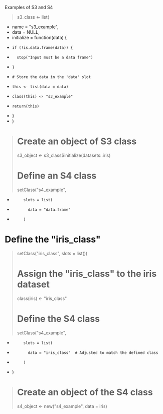 Examples of S3 and S4
> s3_class <- list(
+   name = "s3_example",
+   data = NULL,
+   initialize = function(data) {
+     if (!is.data.frame(data)) {
+       stop("Input must be a data frame")
+     }
+     # Store the data in the 'data' slot
+     this <- list(data = data)
+     class(this) <- "s3_example"
+     return(this)
+   }
+ )
> 
> # Create an object of S3 class
> s3_object <- s3_class$initialize(datasets::iris)
> # Define an S4 class
> setClass("s4_example",
+          slots = list(
+            data = "data.frame"
+          )


# Define the "iris_class"
> setClass("iris_class", slots = list())
> 
> # Assign the "iris_class" to the iris dataset
> class(iris) <- "iris_class"
> 
> # Define the S4 class
> setClass("s4_example",
+          slots = list(
+            data = "iris_class"  # Adjusted to match the defined class
+          )
+ )
> 
> # Create an object of the S4 class
> s4_object <- new("s4_example", data = iris)
